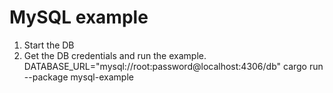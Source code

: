 # MySQL example

1. Start the DB
2. Get the DB credentials and run the example.
DATABASE_URL="mysql://root:password@localhost:4306/db" cargo run --package mysql-example
